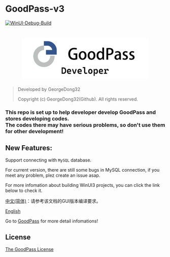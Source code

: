 # GoodPass-v3
[![WinUI-Debug-Build](https://github.com/GeorgeDong32/GoodPass-v3/actions/workflows/WinUI-Debug-Build.yml/badge.svg)](https://github.com/GeorgeDong32/GoodPass-v3/actions/workflows/WinUI-Debug-Build.yml)
<h1 align="center">
  <img src="https://github.com/GeorgeDong32/GoodPass/blob/resource/Title%20Photo/GoodPass3.0_Developer.png" alt="GoodPass" width="400">
</h1>

> Developed by GeorgeDong32 
>
> Copyright (c) GeorgeDong32(Github). All rights reserved.

<h3>
This repo is set up to help developer develop GoodPass and stores developing codes.<br>
The codes there may have serious problems, so don't use them for other development!<br>
</h3>

## New Features:
Support connecting with `MySQL` database.

For current version, there are still some bugs in MySQL connection, if you meet any problem, plez create an issue asap.

For more infomation about building WinUI3 projects, you can click the link below to check it.

[中文(简体)](https://github.com/StandardL/VarieableAllocation/blob/main/Readme.md)：请参考该文档的GUI版本编译要求。

[English](https://github.com/microsoft/WindowsAppSDK-Samples/blob/main/README.md)

Go to [GoodPass](https://github.com/GeorgeDong32/GoodPass) for more detail infomations!

## License
[The GoodPass License](https://github.com/GeorgeDong32/GoodPass/blob/main/LICENSE.md)
